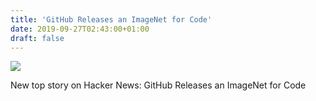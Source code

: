 ```yaml
---
title: 'GitHub Releases an ImageNet for Code'
date: 2019-09-27T02:43:00+01:00
draft: false
---
```


![](https://ifttt.com/images/no_image_card.png)  

New top story on Hacker News: GitHub Releases an ImageNet for Code